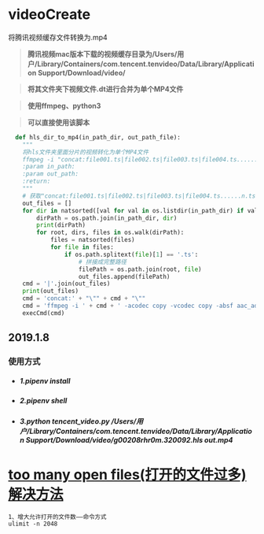 # videoCreate
将腾讯视频缓存文件转换为.mp4

> **腾讯视频mac版本下载的视频缓存目录为/Users/用户/Library/Containers/com.tencent.tenvideo/Data/Library/Application Support/Download/video/**

> **将其文件夹下视频文件.dt进行合并为单个MP4文件**

> **使用ffmpeg、python3**

> **可以直接使用该脚本**

```python
  def hls_dir_to_mp4(in_path_dir, out_path_file):
    """
    将hls文件夹里面分片的视频转化为单个MP4文件
    ffmpeg -i "concat:file001.ts|file002.ts|file003.ts|file004.ts......n.ts" -acodec copy -vcodec copy -absf aac_adtstoasc out.mp4
    :param in_path:
    :param out_path:
    :return:
    """
    # 获取"concat:file001.ts|file002.ts|file003.ts|file004.ts......n.ts"列表参数
    out_files = []
    for dir in natsorted([val for val in os.listdir(in_path_dir) if val.startswith(in_path_dir.split("/")[-1])]):
        dirPath = os.path.join(in_path_dir, dir)
        print(dirPath)
        for root, dirs, files in os.walk(dirPath):
            files = natsorted(files)
            for file in files:
                if os.path.splitext(file)[1] == '.ts':
                    # 拼接成完整路径
                    filePath = os.path.join(root, file)
                    out_files.append(filePath)
    cmd = '|'.join(out_files)
    print(out_files)
    cmd = 'concat:' + "\"" + cmd + "\""
    cmd = 'ffmpeg -i ' + cmd + ' -acodec copy -vcodec copy -absf aac_adtstoasc ' + out_path_file
    execCmd(cmd)
```
## 2019.1.8

### 使用方式
- ##### 1.pipenv install
- ##### 2.pipenv shell
- ##### 3.python tencent_video.py /Users/用户/Library/Containers/com.tencent.tenvideo/Data/Library/Application Support/Download/video/g00208rhr0m.320092.hls out.mp4


# [too many open files(打开的文件过多)解决方法](https://blog.csdn.net/Roy_70/article/details/78423880)
```
1、增大允许打开的文件数——命令方式
ulimit -n 2048
```